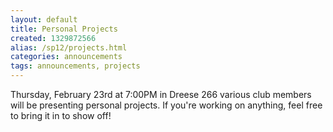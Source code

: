 ```yaml
---
layout: default
title: Personal Projects
created: 1329872566
alias: /sp12/projects.html
categories: announcements
tags: announcements, projects
---
```

Thursday, February 23rd at 7:00PM in Dreese 266 various club members will be presenting personal projects. If you're working on anything, feel free to bring it in to show off!
